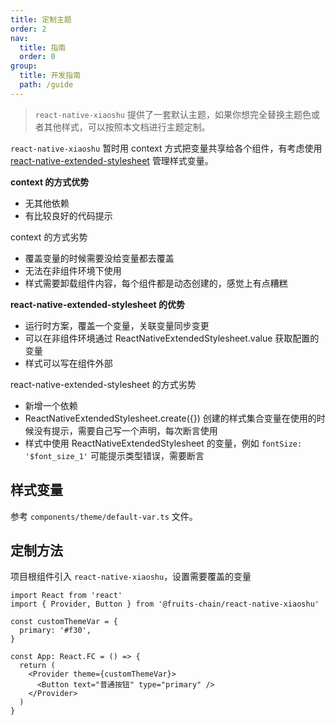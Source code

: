 ```yaml
---
title: 定制主题
order: 2
nav:
  title: 指南
  order: 0
group:
  title: 开发指南
  path: /guide
---
```


> `react-native-xiaoshu` 提供了一套默认主题，如果你想完全替换主题色或者其他样式，可以按照本文档进行主题定制。

`react-native-xiaoshu` 暂时用 context 方式把变量共享给各个组件，有考虑使用 [react-native-extended-stylesheet](https://github.com/vitalets/react-native-extended-stylesheet) 管理样式变量。

**context 的方式优势**

- 无其他依赖
- 有比较良好的代码提示

context 的方式劣势

- 覆盖变量的时候需要没给变量都去覆盖
- 无法在非组件环境下使用
- 样式需要卸载组件内容，每个组件都是动态创建的，感觉上有点糟糕

**react-native-extended-stylesheet 的优势**

- 运行时方案，覆盖一个变量，关联变量同步变更
- 可以在非组件环境通过 ReactNativeExtendedStylesheet.value 获取配置的变量
- 样式可以写在组件外部

react-native-extended-stylesheet 的方式劣势

- 新增一个依赖
- ReactNativeExtendedStylesheet.create({}) 创建的样式集合变量在使用的时候没有提示，需要自己写一个声明，每次断言使用
- 样式中使用 ReactNativeExtendedStylesheet 的变量，例如 `fontSize: '$font_size_1'` 可能提示类型错误，需要断言

## 样式变量

参考 `components/theme/default-var.ts` 文件。

## 定制方法

项目根组件引入 `react-native-xiaoshu`，设置需要覆盖的变量

```tsx | pure
import React from 'react'
import { Provider, Button } from '@fruits-chain/react-native-xiaoshu'

const customThemeVar = {
  primary: '#f30',
}

const App: React.FC = () => {
  return (
    <Provider theme={customThemeVar}>
      <Button text="普通按钮" type="primary" />
    </Provider>
  )
}
```
